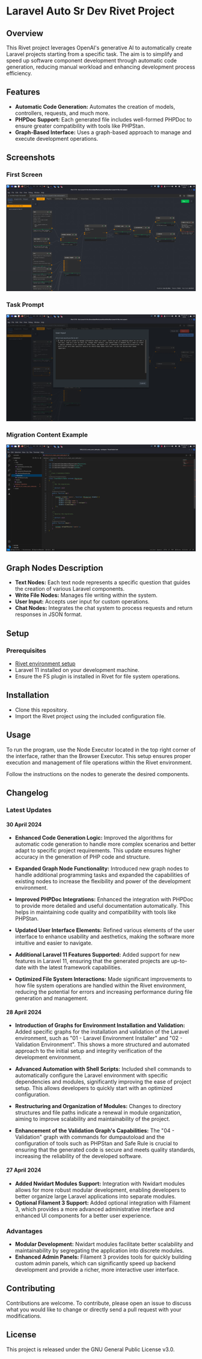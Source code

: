 # Laravel Auto Sr Dev Rivet Project

## Overview

This Rivet project leverages OpenAI's generative AI to automatically create Laravel projects starting from a specific task. The aim is to simplify and speed up software component development through automatic code generation, reducing manual workload and enhancing development process efficiency.

## Features

- **Automatic Code Generation:** Automates the creation of models, controllers, requests, and much more.
- **PHPDoc Support:** Each generated file includes well-formed PHPDoc to ensure greater compatibility with tools like PHPStan.
- **Graph-Based Interface:** Uses a graph-based approach to manage and execute development operations.

## Screenshots

### First Screen
![First Screen](images/first_screen.png)

### Task Prompt
![Task Prompt](images/task_prompt.png)

### Migration Content Example
![Migration Content Example](images/migration_content_example.png)

## Graph Nodes Description

- **Text Nodes:** Each text node represents a specific question that guides the creation of various Laravel components.
- **Write File Nodes:** Manages file writing within the system.
- **User Input:** Accepts user input for custom operations.
- **Chat Nodes:** Integrates the chat system to process requests and return responses in JSON format.

## Setup

### Prerequisites

- [Rivet environment setup](https://rivet.ironcladapp.com/)
- Laravel 11 installed on your development machine.
- Ensure the FS plugin is installed in Rivet for file system operations.

## Installation

- Clone this repository.
- Import the Rivet project using the included configuration file.

## Usage

To run the program, use the Node Executor located in the top right corner of the interface, rather than the Browser Executor. This setup ensures proper execution and management of file operations within the Rivet environment.

Follow the instructions on the nodes to generate the desired components.

## Changelog

### Latest Updates

#### 30 April 2024

- **Enhanced Code Generation Logic:** Improved the algorithms for automatic code generation to handle more complex scenarios and better adapt to specific project requirements. This update ensures higher accuracy in the generation of PHP code and structure.

- **Expanded Graph Node Functionality:** Introduced new graph nodes to handle additional programming tasks and expanded the capabilities of existing nodes to increase the flexibility and power of the development environment.

- **Improved PHPDoc Integrations:** Enhanced the integration with PHPDoc to provide more detailed and useful documentation automatically. This helps in maintaining code quality and compatibility with tools like PHPStan.

- **Updated User Interface Elements:** Refined various elements of the user interface to enhance usability and aesthetics, making the software more intuitive and easier to navigate.

- **Additional Laravel 11 Features Supported:** Added support for new features in Laravel 11, ensuring that the generated projects are up-to-date with the latest framework capabilities.

- **Optimized File System Interactions:** Made significant improvements to how file system operations are handled within the Rivet environment, reducing the potential for errors and increasing performance during file generation and management.

#### 28 April 2024

- **Introduction of Graphs for Environment Installation and Validation:** Added specific graphs for the installation and validation of the Laravel environment, such as "01 - Laravel Environment Installer" and "02 - Validation Environment". This shows a more structured and automated approach to the initial setup and integrity verification of the development environment.

- **Advanced Automation with Shell Scripts:** Included shell commands to automatically configure the Laravel environment with specific dependencies and modules, significantly improving the ease of project setup. This allows developers to quickly start with an optimized configuration.

- **Restructuring and Organization of Modules:** Changes to directory structures and file paths indicate a renewal in module organization, aiming to improve scalability and maintainability of the project.

- **Enhancement of the Validation Graph's Capabilities:** The "04 - Validation" graph with commands for dumpautoload and the configuration of tools such as PHPStan and Safe Rule is crucial to ensuring that the generated code is secure and meets quality standards, increasing the reliability of the developed software.

#### 27 April 2024

- **Added Nwidart Modules Support:** Integration with Nwidart modules allows for more robust modular development, enabling developers to better organize large Laravel applications into separate modules.
- **Optional Filament 3 Support:** Added optional integration with Filament 3, which provides a more advanced administrative interface and enhanced UI components for a better user experience.

### Advantages

- **Modular Development:** Nwidart modules facilitate better scalability and maintainability by segregating the application into discrete modules.
- **Enhanced Admin Panels:** Filament 3 provides tools for quickly building custom admin panels, which can significantly speed up backend development and provide a richer, more interactive user interface.

## Contributing

Contributions are welcome. To contribute, please open an issue to discuss what you would like to change or directly send a pull request with your modifications.

## License

This project is released under the GNU General Public License v3.0.
